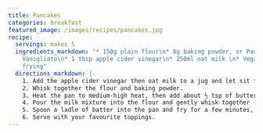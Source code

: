 ```yaml
---
title: Pancakes
categories: breakfast
featured_image: /images/recipes/pancakes.jpg
recipe:
  servings: makes 5
  ingredients_markdown: "* 150g plain flour\n* 8g baking powder, or Paneangeli Lievito
    Vanigliato\n* 1 tbsp apple cider vinegar\n* 250ml oat milk \n* Vegan butter for
    frying"
  directions_markdown: |-
    1. Add the apple cider vinegar then oat milk to a jug and let sit for 2 minutess without stirring.
    2. Whisk together the flour and baking powder.
    3. Heat the pan to medium-high heat, then add about ½ tsp of butter.
    4. Pour the milk mixture into the flour and gently whisk together - do not over-mix! There should be some small lumps of flour remaining, which makes the pancakes become light and fluffy.
    5. Spoon a ladle of batter into the pan and fry for a few minutes, until bubbles stop forming on the top. Flip the pancake and fry for another few minutes, until golden brown on both sides.
    6. Serve with your favourite toppings.
---
```

